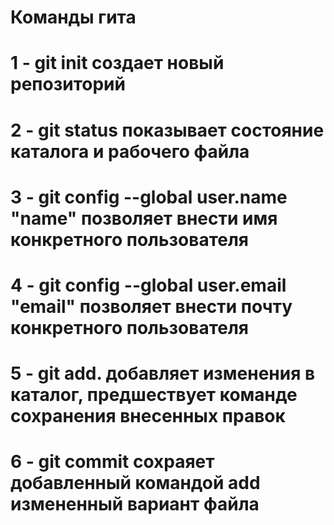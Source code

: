 # Команды гита

# 1 - git init создает новый репозиторий
# 2 - git status показывает состояние каталога и рабочего файла
# 3 - git config --global user.name "name" позволяет внести имя конкретного пользователя
# 4 - git config --global user.email "email" позволяет внести почту конкретного пользователя
# 5 - git add. добавляет изменения в каталог, предшествует команде сохранения внесенных правок
# 6 - git commit сохраяет добавленный командой add измененный вариант файла